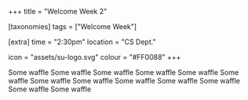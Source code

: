 +++
title = "Welcome Week 2"

[taxonomies]
tags = ["Welcome Week"]

[extra]
time = "2:30pm"
location = "CS Dept."

icon = "assets/su-logo.svg"
colour = "#FF0088"
+++

Some waffle Some waffle Some waffle Some waffle Some waffle Some waffle Some waffle Some waffle Some waffle Some waffle Some waffle Some waffle Some waffle 